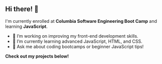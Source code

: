 ## Hi there! 👋  
I'm currently enrolled at **Columbia Software Engineering Boot Camp** and learning **JavaScript**.  

- 🔭 I’m working on improving my front-end development skills.  
- 🌱 I’m currently learning advanced JavaScript, HTML, and CSS.  
- 💬 Ask me about coding bootcamps or beginner JavaScript tips!  

**Check out my projects below!**  
